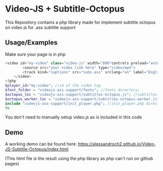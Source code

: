 
# Video-JS + Subtitle-Octopus
This Repository contains a php library made for implement subtitle octopus on video js for .ass subtitle support


## Usage/Examples
Make sure your page is in php
```php
<video id="my-video" class="video-js" width="600"controls preload="auto" poster="Poster link here" data-setup="{}">
        <source src="your video link here" type="video/mp4">
        <track kind="captions" src="subs.ass" srclang="en" label="English" default> <!--You can add more subtitles track here -->
    </video>
<?php
$player_id="my-video"; //id of the video tag
$font_folder = "videojs-ass-support/fonts"; //fonts directory;
$octopus_loc = "videojs-ass-support/subtitles-octopus.js"; //subtitles-octopus.js directory;
$octopus_worker_loc = "videojs-ass-support/subtitles-octopus-worker.js"; //subtitles-octopus-worker.js directory;
include "videojs-ass-support/init_player.php"; //init_player.php directory
?>
```
You don't need to manually setup video.js as is included in this code

## Demo

A working demo can be found here: https://alessandroch2.github.io/Video-JS-Subtitle-Octopus/index.html

(This html file is the result using the php library as php can't run on github pages)
